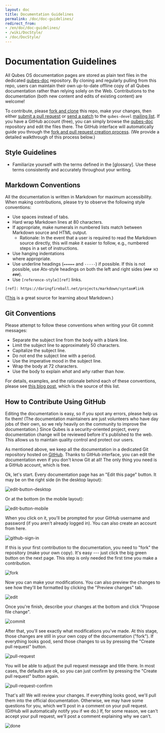 ```yaml
---
layout: doc
title: Documentation Guidelines
permalink: /doc/doc-guidelines/
redirect_from:
- /en/doc/doc-guidelines/
- /wiki/DocStyle/
- /doc/DocStyle/
---
```


Documentation Guidelines
========================

All Qubes OS documentation pages are stored as plain text files in the
dedicated [qubes-doc] repository. By cloning and regularly pulling from
this repo, users can maintain their own up-to-date offline copy of all Qubes
documentation rather than relying solely on the Web.  Contributions to the
documentation (both new content and edits of existing content) are welcome!

To contribute, please [fork and clone][gh-fork] this repo, make your changes,
then either [submit a pull request][gh-pull] or [send a patch][patch] to the
`qubes-devel` [mailing list][lists]. If you have a GitHub account (free), you
can simply browse the [qubes-doc] repository and edit the files there. The
GitHub interface will automatically guide you through the
[fork and pull request creation process][gh-fork]. (We provide a detailed
walkthrough of this process below.)


Style Guidelines
----------------

 * Familiarize yourself with the terms defined in the [glossary]. Use these
   terms consistently and accurately throughout your writing.


Markdown Conventions
--------------------

All the documentation is written in Markdown for maximum accessibility. When
making contributions, please try to observe the following style conventions:

 * Use spaces instead of tabs.
 * Hard wrap Markdown lines at 80 characters.
 * If appropriate, make numerals in numbered lists match between Markdown
   source and HTML output.
   * Rationale: In the event that a user is required to read the Markdown source
     directly, this will make it easier to follow, e.g., numbered steps in a set
     of instructions.
 * Use hanging indentations  
   where appropriate.
 * Use underline headings (`=====` and `-----`) if possible. If this is not
   possible, use Atx-style headings on both the left and right sides
   (`### H3 ###`).
 * Use `[reference-style][ref]` links.  
 
`[ref]: https://daringfireball.net/projects/markdown/syntax#link`

([This][md] is a great source for learning about Markdown.)


Git Conventions
---------------

Please attempt to follow these conventions when writing your Git commit
messages:

 * Separate the subject line from the body with a blank line.
 * Limit the subject line to approximately 50 characters.
 * Capitalize the subject line.
 * Do not end the subject line with a period.
 * Use the imperative mood in the subject line.
 * Wrap the body at 72 characters.
 * Use the body to explain *what* and *why* rather than *how*.

For details, examples, and the rationale behind each of these conventions,
please see [this blog post][git-commit], which is the source of this list.


How to Contribute Using GitHub
------------------------------

Editing the documentation is easy, so if you spot any errors, please help us
fix them! (The documentation maintainers are just volunteers who have day jobs
of their own, so we rely heavily on the community to improve the documentation.)
Since Qubes is a security-oriented project, every documentation change will be
reviewed before it's published to the web. This allows us to maintain quality
control and protect our users.

As mentioned above, we keep all the documentation in a dedicated Git repository
hosted on [GitHub][github]. Thanks to GitHub interface, you can edit the
documentation even if you don't know Git at all! The only thing you need is a
GitHub account, which is free.

Ok, let's start. Every documentation page has an "Edit this page" button. It may
be on the right side (in the desktop layout):

![edit-button-desktop](/attachment/wiki/doc-edit/03-button2.png)

Or at the bottom (in the mobile layout):

![edit-button-mobile](/attachment/wiki/doc-edit/02-button1.png)

When you click on it, you'll be prompted for your GitHub username and password
(if you aren't already logged in). You can also create an account from here.

![github-sign-in](/attachment/wiki/doc-edit/04-sign-in.png)

If this is your first contribution to the documentation, you need to "fork" the
repository (make your own copy). It's easy --- just click the big green button
on the next page. This step is only needed the first time you make a
contribution.

![fork](/attachment/wiki/doc-edit/05-fork.png)

Now you can make your modifications. You can also preview the changes to see how
they'll be formatted by clicking the "Preview changes" tab.

![edit](/attachment/wiki/doc-edit/06-edit.png)

Once you're finish, describe your changes at the bottom and click "Propose file
change".

![commit](/attachment/wiki/doc-edit/07-commit-msg.png)

After that, you'll see exactly what modifications you've made. At this stage,
those changes are still in your own copy of the documentation ("fork"). If
everything looks good, send those changes to us by pressing the "Create pull
request" button.

![pull-request](/attachment/wiki/doc-edit/08-review-changes.png)

You will be able to adjust the pull request message and title there. In most
cases, the defaults are ok, so you can just confirm by pressing the "Create pull
request" button again.

![pull-request-confirm](/attachment/wiki/doc-edit/09-create-pull-request.png)

That's all! We will review your changes. If everything looks good, we'll pull
them into the official documentation. Otherwise, we may have some questions for
you, which we'll post in a comment on your pull request. (GitHub will
automatically notify you if we do.) If, for some reason, we can't accept your
pull request, we'll post a comment explaining why we can't.

![done](/attachment/wiki/doc-edit/10-done.png)


[md]: https://daringfireball.net/projects/markdown/
[qubes-doc]: https://github.com/QubesOS/qubes-doc
[qubes]: https://github.com/QubesOS
[gh-fork]: https://guides.github.com/activities/forking/
[gh-pull]: https://help.github.com/articles/using-pull-requests/
[patch]: /doc/SourceCode/#sending-a-patch
[lists]: https://www.qubes-os.org/doc/QubesLists/
[github]: https://github.com/
[git-commit]: http://chris.beams.io/posts/git-commit/
